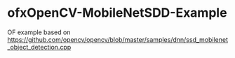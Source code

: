 # ofxOpenCV-MobileNetSDD-Example
OF example based on https://github.com/opencv/opencv/blob/master/samples/dnn/ssd_mobilenet_object_detection.cpp
